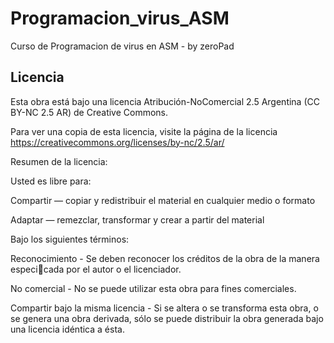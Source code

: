 Programacion_virus_ASM
======================

Curso de Programacion de virus en ASM - by zeroPad

Licencia
--------


Esta obra está bajo una licencia Atribución-NoComercial 2.5 Argentina (CC BY-NC 2.5 AR) de Creative Commons. 

Para ver una copia de esta licencia, visite la página de la licencia https://creativecommons.org/licenses/by-nc/2.5/ar/

Resumen de la licencia:

Usted es libre para:

   Compartir — copiar y redistribuir el material en cualquier medio o formato

   Adaptar — remezclar, transformar y crear a partir del material

Bajo los siguientes términos:

   Reconocimiento - Se deben reconocer los créditos de la obra de la manera especicada por el autor o el licenciador.

   No comercial - No se puede utilizar esta obra para fines comerciales.

   Compartir bajo la misma licencia - Si se altera o se transforma esta obra, o se genera una obra derivada, sólo se puede         distribuir la obra generada bajo una licencia idéntica a ésta.

